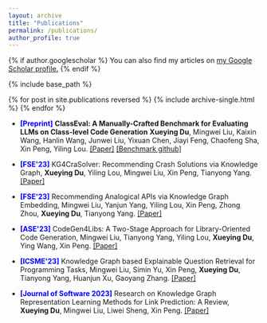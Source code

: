 ```yaml
---
layout: archive
title: "Publications"
permalink: /publications/
author_profile: true
---
```


{% if author.googlescholar %}
  You can also find my articles on <u><a href="{{author.googlescholar}}">my Google Scholar profile</a>.</u>
{% endif %}

{% include base_path %}

{% for post in site.publications reversed %}
  {% include archive-single.html %}
{% endfor %}

* <span style="color:blue">**[Preprint]**</span> **ClassEval: A Manually-Crafted Benchmark for Evaluating LLMs on Class-level Code Generation**
   **Xueying Du**, Mingwei Liu, Kaixin Wang, Hanlin Wang, Junwei Liu, Yixuan Chen, Jiayi Feng, Chaofeng Sha, Xin Peng, Yiling Lou.
    [[Paper]](https://arxiv.org/pdf/2308.01861.pdf) [[Benchmark github]](https://github.com/FudanSELab/ClassEval)

* <span style="color:blue">**[FSE'23]**</span> KG4CraSolver: Recommending Crash Solutions via Knowledge Graph, **Xueying Du**, Yiling Lou, Mingwei Liu, Xin Peng, Tianyong Yang. [[Paper]](https://2023.esec-fse.org/details/fse-2023-research-papers/76/KG4CraSolver-Recommending-Crash-Solutions-via-Knowledge-Graph)

* <span style="color:blue">**[FSE'23]**</span> Recommending Analogical APIs via Knowledge Graph Embedding, Mingwei Liu, Yanjun Yang, Yiling Lou, Xin Peng, Zhong Zhou, **Xueying Du**, Tianyong Yang. [[Paper]](https://2023.esec-fse.org/details/fse-2023-research-papers/64/Recommending-Analogical-APIs-via-Knowledge-Graph-Embedding)

* <span style="color:blue">**[ASE'23]**</span> CodeGen4Libs: A Two-Stage Approach for Library-Oriented Code Generation, Mingwei Liu, Tianyong Yang, Yiling Lou, **Xueying Du**, Ying Wang, Xin Peng. [[Paper]](https://mingwei-liu.github.io/files/ase2023-CodeGen4Libs.pdf)

* <span style="color:blue">**[ICSME'23]**</span> Knowledge Graph based Explainable Question Retrieval for Programming Tasks, Mingwei Liu, Simin Yu, Xin Peng, **Xueying Du**, Tianyong Yang, Huanjun Xu, Gaoyang Zhang. [[Paper]](https://mingwei-liu.github.io/files/icsme2023-KG4QuesRecomm.pdf)

* <span style="color:blue">**[Journal of Software 2023]**</span> Research on Knowledge Graph Representation Learning Methods for Link Prediction: A Review, **Xueying Du**, Mingwei Liu, Liwei Sheng, Xin Peng. [[Paper]](https://www.jos.org.cn/jos/article/abstract/6902)
